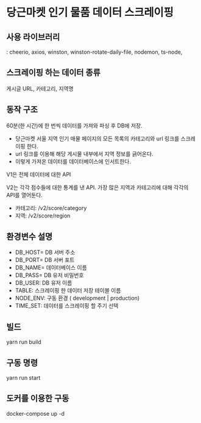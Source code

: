 # 당근마켓 인기 물품 데이터 스크레이핑

## 사용 라이브러리

: cheerio, axios, winston, winston-rotate-daily-file, nodemon, ts-node,

## 스크레이핑 하는 데이터 종류

게시글 URL, 카테고리, 지역명

## 동작 구조

60분(한 시간)에 한 번씩 데이터를 가져와 파싱 후 DB에 저장.

- 당근마켓 서울 지역 인기 매물 페이지의 모든 목록의 카테고리와 url 링크를 스크레이핑 한다.
- url 링크를 이용해 해당 게시물 내부에서 지역 정보를 긁어온다.
- 이렇게 가져온 데이터를 데이터베이스에 인서트한다.

V1은 전체 데이터에 대한 API

V2는 각각 점수들에 대한 통계를 낸 API. 가장 많은 지역과 카테고리에 대해 각각의 API를 열어둔다.

- 카테고리: /v2/score/category
- 지역: /v2/score/region

## 환경변수 설명

- DB_HOST= DB 서버 주소
- DB_PORT= DB 서버 포트
- DB_NAME= 데이터베이스 이름
- DB_PASS= DB 유저 비밀번호
- DB_USER: DB 유저 이름
- TABLE: 스크레이핑 한 데이터 저장 테이블 이름
- NODE_ENV: 구동 환경 ( development | production)
- TIME_SET: 데이터를 스크레이핑 할 주기 선택

## 빌드

yarn run build

## 구동 명령

yarn run start

## 도커를 이용한 구동

docker-compose up -d

